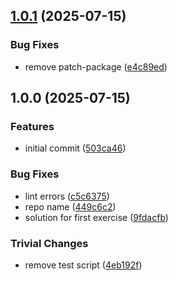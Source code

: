 ## [1.0.1](https://github.com/ipshipyard/helia-adventure/compare/v1.0.0...v1.0.1) (2025-07-15)

### Bug Fixes

* remove patch-package ([e4c89ed](https://github.com/ipshipyard/helia-adventure/commit/e4c89edf604766f637f03d031350f81f5fafe535))

## 1.0.0 (2025-07-15)

### Features

* initial commit ([503ca46](https://github.com/ipshipyard/helia-adventure/commit/503ca469aa7cd74449ca05c5b343dd891aa8d808))

### Bug Fixes

* lint errors ([c5c6375](https://github.com/ipshipyard/helia-adventure/commit/c5c63752a69ab95f99edbf2638f5a4afb8c1bbb7))
* repo name ([449c6c2](https://github.com/ipshipyard/helia-adventure/commit/449c6c2beaf287bdd877c4658a3f77da6406a887))
* solution for first exercise ([9fdacfb](https://github.com/ipshipyard/helia-adventure/commit/9fdacfb690476a924c9517bb7b2e01a98b2471ae))

### Trivial Changes

* remove test script ([4eb192f](https://github.com/ipshipyard/helia-adventure/commit/4eb192ffbd34e472bc56be4a7055edffb26301e5))
